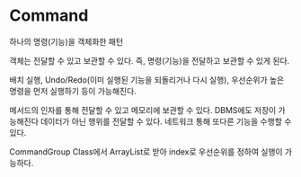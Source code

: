# Command

하나의 명령(기능)을 객체화한 패턴

객체는 전달할 수 있고 보관할 수 있다.
즉, 명령(기능)을 전달하고 보관할 수 있게 된다.

배치 실행, Undo/Redo(이미 실행된 기능을 되돌리거나 다시 실행), 우선순위가 높은 명령을 먼저 실행하기 등이 가능해진다.

메서드의 인자를 통해 전달할 수 있고 메모리에 보관할 수 있다.
DBMS에도 저장이 가능해진다
데이터가 아닌 행위를 전달할 수 있다.
네트워크 통해 또다른 기능을 수행할 수 있다.

CommandGroup Class에서 ArrayList로 받아 index로 우선순위를 정하여 실행이 가능하다.